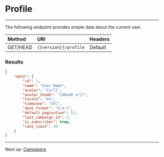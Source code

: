 # Profile

---

The following endpoint provides simple data about the current user.


| Method | URI                   | Headers |
| :- |:----------------------|  :-  |
| GET/HEAD | `{{version}}/profile` | Default |

### Results

```json
{
    "data": {
        "id": 1,
        "name": "User Name",
        "avatar": "{url}",
        "avatar_thumb": "{40x40 url}",
        "locale": "en",
        "timezone": "UTC",
        "date_format": "d.m.Y",
        "default_pagination": 15,
        "last_campaign_id": 1,
        "is_subscriber": true,
        "rate_limit": 30
    }
}
```

---
Next up: [Campaigns](/api-docs/{{version}}/campaigns)
